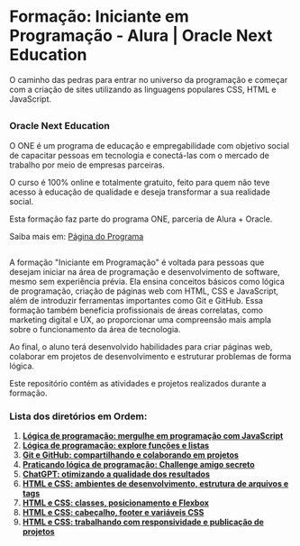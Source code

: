 # Formação: Iniciante em Programação - Alura | Oracle Next Education 

O caminho das pedras para entrar no universo da programação e começar com a criação de sites utilizando as linguagens populares CSS, HTML e JavaScript.

##

### Oracle Next Education

O ONE é um programa de educação e empregabilidade com objetivo social de capacitar pessoas em tecnologia e conectá-las com o mercado de trabalho por meio de empresas parceiras.

O curso é 100% online e totalmente gratuito, feito para quem não teve acesso à educação de qualidade e deseja transformar a sua realidade social.

Esta formação faz parte do programa ONE, parceria de Alura + Oracle.

Saiba mais em: [Página do Programa](https://www.oracle.com/br/education/oracle-next-education/)

##

A formação "Iniciante em Programação" é voltada para pessoas que desejam iniciar na área de programação e desenvolvimento de software, mesmo sem experiência prévia. Ela ensina conceitos básicos como lógica de programação, criação de páginas web com HTML, CSS e JavaScript, além de introduzir ferramentas importantes como Git e GitHub. Essa formação também beneficia profissionais de áreas correlatas, como marketing digital e UX, ao proporcionar uma compreensão mais ampla sobre o funcionamento da área de tecnologia.

Ao final, o aluno terá desenvolvido habilidades para criar páginas web, colaborar em projetos de desenvolvimento e estruturar problemas de forma lógica.

Este repositório contém as atividades e projetos realizados durante a formação.

### **Lista dos diretórios em Ordem:**

1. **[Lógica de programação: mergulhe em programação com JavaScript](https://github.com/marcoshsq/Iniciante_em_Programao_G8-ONE/tree/main/Curso%2001%20-%20Logica%20de%20programa%C3%A7ao%20-%20mergulhe%20em%20programa%C3%A7%C3%A3o%20com%20JavaScript/logica-js-projeto_inicial/logica-js-projeto_inicial)**  
2. **[Lógica de programação: explore funções e listas]()**  
3. **[Git e GitHub: compartilhando e colaborando em projetos]()**  
4. **[Praticando lógica de programação: Challenge amigo secreto]()**  
5. **[ChatGPT: otimizando a qualidade dos resultados]()**  
6. **[HTML e CSS: ambientes de desenvolvimento, estrutura de arquivos e tags]()**  
7. **[HTML e CSS: classes, posicionamento e Flexbox]()**  
8. **[HTML e CSS: cabeçalho, footer e variáveis CSS]()**  
9. **[HTML e CSS: trabalhando com responsividade e publicação de projetos]()**  

